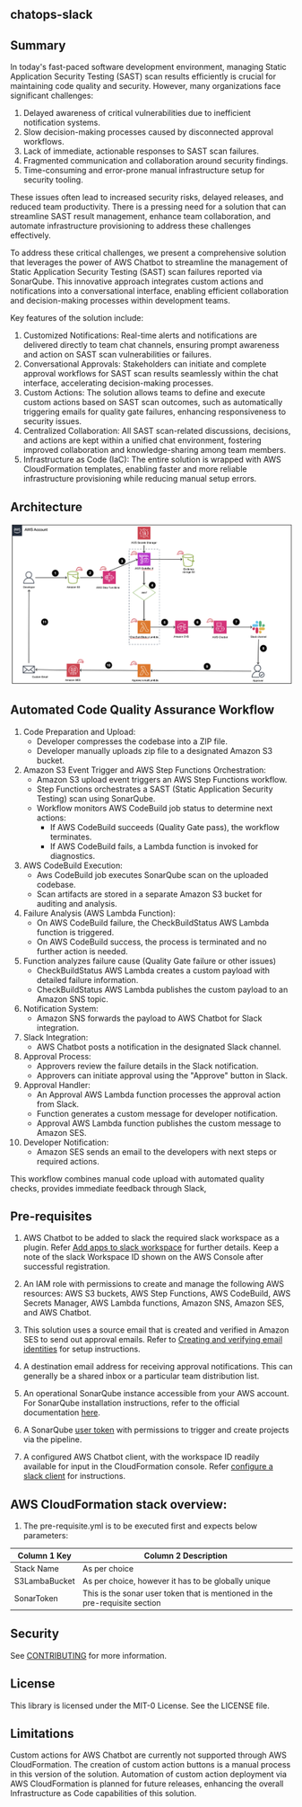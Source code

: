 ## chatops-slack

## Summary
In today's fast-paced software development environment, managing Static Application Security Testing (SAST) scan results efficiently is crucial for maintaining code quality and security. However, many organizations face significant challenges:
1. Delayed awareness of critical vulnerabilities due to inefficient notification systems.
2. Slow decision-making processes caused by disconnected approval workflows.
3. Lack of immediate, actionable responses to SAST scan failures.
4. Fragmented communication and collaboration around security findings.
5. Time-consuming and error-prone manual infrastructure setup for security tooling.

These issues often lead to increased security risks, delayed releases, and reduced team productivity. There is a pressing need for a solution that can streamline SAST result management, enhance team collaboration, and automate infrastructure provisioning to address these challenges effectively.

To address these critical challenges, we present a comprehensive solution that leverages the power of AWS Chatbot to streamline the management of Static Application Security Testing (SAST) scan failures reported via SonarQube. This innovative approach integrates custom actions and notifications into a conversational interface, enabling efficient collaboration and decision-making processes within development teams.

Key features of the solution include:
1. Customized Notifications: Real-time alerts and notifications are delivered directly to team chat channels, ensuring prompt awareness and action on SAST scan vulnerabilities or failures.
2. Conversational Approvals: Stakeholders can initiate and complete approval workflows for SAST scan results seamlessly within the chat interface, accelerating decision-making processes.
3. Custom Actions: The solution allows teams to define and execute custom actions based on SAST scan outcomes, such as automatically triggering emails for quality gate failures, enhancing responsiveness to security issues.
4. Centralized Collaboration: All SAST scan-related discussions, decisions, and actions are kept within a unified chat environment, fostering improved collaboration and knowledge-sharing among team members.
5. Infrastructure as Code (IaC): The entire solution is wrapped with AWS CloudFormation templates, enabling faster and more reliable infrastructure provisioning while reducing manual setup errors.

## Architecture
![Architecture Diagram](./Architecture.png)

## Automated Code Quality Assurance Workflow

1. Code Preparation and Upload: 
    - Developer compresses the codebase into a ZIP file.
    - Developer manually uploads zip file to a designated Amazon S3 bucket.
2. Amazon S3 Event Trigger and AWS Step Functions Orchestration:
    - Amazon S3 upload event triggers an AWS Step Functions workflow.
    - Step Functions orchestrates a SAST (Static Application Security Testing) scan using SonarQube.
    - Workflow monitors AWS CodeBuild job status to determine next actions: 
        * If AWS CodeBuild succeeds (Quality Gate pass), the workflow terminates. 
        * If  AWS CodeBuild fails, a Lambda function is invoked for diagnostics.
3. AWS CodeBuild Execution:
    - Aws CodeBuild job executes SonarQube scan on the uploaded codebase.
    - Scan artifacts are stored in a separate Amazon S3 bucket for auditing and analysis.
4. Failure Analysis (AWS Lambda Function):
    - On AWS CodeBuild failure, the CheckBuildStatus AWS Lambda function is triggered.
    - On AWS CodeBuild success, the process is terminated and no further action is needed.
5. Function analyzes failure cause (Quality Gate failure or other issues)  
    - CheckBuildStatus AWS Lambda creates a custom payload with detailed failure information.
    - CheckBuildStatus AWS Lambda publishes the custom payload to an Amazon SNS topic.
6. Notification System:
    - Amazon SNS forwards the payload to AWS Chatbot for Slack integration.
7. Slack Integration:
    - AWS Chatbot posts a notification in the designated Slack channel.
8. Approval Process:
    - Approvers review the failure details in the Slack notification.
    - Approvers can initiate approval using the "Approve" button in Slack.
9. Approval Handler:
    - An Approval AWS Lambda function processes the approval action from Slack.
    - Function generates a custom message for developer notification.
    - Approval AWS Lambda function publishes the custom message to Amazon SES.
10. Developer Notification: 
    - Amazon SES sends an email to the developers with next steps or required actions.

This workflow combines manual code upload with automated quality checks, provides immediate feedback through Slack,

## Pre-requisites
1. AWS Chatbot to be added to slack the required slack workspace as a plugin. Refer [Add apps to slack workspace](https://slack.com/intl/en-in/help/articles/202035138-Add-apps-to-your-Slack-workspace) for further details. Keep a note of the slack Workspace ID shown on the AWS Console after successful registration.

2. An IAM role with permissions to create and manage the following AWS resources: AWS S3 buckets, AWS Step Functions, AWS CodeBuild, AWS Secrets Manager, AWS Lambda functions, Amazon SNS, Amazon SES, and AWS Chatbot.

3. This solution uses a source email that is created and verified in Amazon SES to send out approval emails. Refer to [Creating and verifying email identities](https://docs.aws.amazon.com/ses/latest/dg/creating-identities.html#verify-email-addresses-procedure) for setup instructions.

4. A destination email address for receiving approval notifications. This can generally be a shared inbox or a particular team distribution list. 

5. An operational SonarQube instance accessible from your AWS account. For SonarQube installation instructions, refer to the official documentation [here](https://docs.sonarsource.com/sonarqube/latest/setup-and-upgrade/install-the-server/introduction/).

6. A SonarQube [user token](https://docs.sonarsource.com/sonarqube/latest/user-guide/user-account/generating-and-using-tokens/) with permissions to trigger and create projects via the pipeline.

7. A configured AWS Chatbot client, with the workspace ID readily available for input in the CloudFormation console. Refer [configure a slack client](https://docs.aws.amazon.com/chatbot/latest/adminguide/slack-setup.html#slack-client-setup) for instructions.

## AWS CloudFormation stack overview:
1. The pre-requisite.yml is to be executed first and expects below parameters:

| Column 1 Key | Column 2 Description |
| --------------- | --------------- |
| Stack Name | As per choice |
| S3LambaBucket | As per choice, however it has to be globally unique |
| SonarToken | This is the sonar user token that is mentioned in the pre-requisite section |

## Security

See [CONTRIBUTING](CONTRIBUTING.md#security-issue-notifications) for more information.

## License

This library is licensed under the MIT-0 License. See the LICENSE file.


## Limitations
Custom actions for AWS Chatbot are currently not supported through AWS CloudFormation. The creation of custom action buttons is a manual process in this version of the solution. Automation of custom action deployment via AWS CloudFormation is planned for future releases, enhancing the overall Infrastructure as Code capabilities of this solution.

